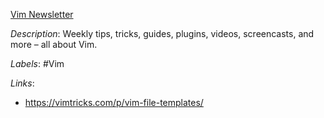 [Vim Newsletter](https://vimtricks.com/)

*Description*: Weekly tips, tricks, guides, plugins, videos, screencasts, and more – all about Vim.

*Labels*: #Vim

*Links*:
  - https://vimtricks.com/p/vim-file-templates/
